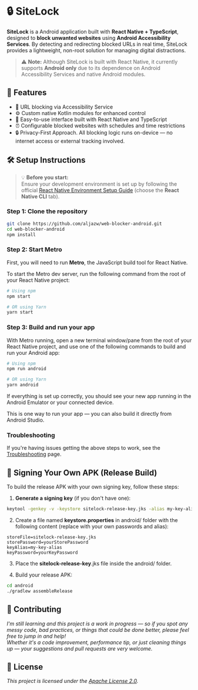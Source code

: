 # 🔒 SiteLock

**SiteLock** is a Android application built with **React Native + TypeScript**, designed to **block unwanted websites** using **Android Accessibility Services**. By detecting and redirecting blocked URLs in real time, SiteLock provides a lightweight, non-root solution for managing digital distractions.

> ⚠️ **Note:** Although SiteLock is built with React Native, it currently supports **Android only** due to its dependence on Android Accessibility Services and native Android modules.

## 🚀 Features

-   🔗 URL blocking via Accessibility Service
-   ⚙️ Custom native Kotlin modules for enhanced control
-   📱 Easy-to-use interface built with React Native and TypeScript
-   ⏰ Configurable blocked websites with schedules and time restrictions
-   🔒 Privacy-First Approach. All blocking logic runs on-device — no internet access or external tracking involved.

## 🛠️ Setup Instructions

> 💡 **Before you start:**  
> Ensure your development environment is set up by following the official [React Native Environment Setup Guide](https://reactnative.dev/docs/environment-setup) (choose the **React Native CLI** tab).

### Step 1: Clone the repository

```bash
git clone https://github.com/aljazw/web-blocker-android.git
cd web-blocker-android
npm install
```

### Step 2: Start Metro

First, you will need to run **Metro**, the JavaScript build tool for React Native.

To start the Metro dev server, run the following command from the root of your React Native project:

```sh
# Using npm
npm start

# OR using Yarn
yarn start
```

### Step 3: Build and run your app

With Metro running, open a new terminal window/pane from the root of your React Native project, and use one of the following commands to build and run your Android app:

```sh
# Using npm
npm run android

# OR using Yarn
yarn android
```

If everything is set up correctly, you should see your new app running in the Android Emulator or your connected device.

This is one way to run your app — you can also build it directly from Android Studio.

### Troubleshooting
If you're having issues getting the above steps to work, see the [Troubleshooting](https://reactnative.dev/docs/troubleshooting) page.


## 🔐 Signing Your Own APK (Release Build)

To build the release APK with your own signing key, follow these steps:

1. **Generate a signing key** (if you don't have one):

```bash
keytool -genkey -v -keystore sitelock-release-key.jks -alias my-key-alias -keyalg RSA -keysize 2048 -validity 10000
```
2. Create a file named **keystore.properties** in android/ folder with the following content (replace with your own passwords and alias):
```
storeFile=sitelock-release-key.jks
storePassword=yourStorePassword
keyAlias=my-key-alias
keyPassword=yourKeyPassword
```

3. Place the **sitelock-release-key**.jks file inside the android/ folder.

4. Build your release APK:
```bash
cd android
./gradlew assembleRelease
```

## 🤝 Contributing

_I'm still learning and this project is a work in progress — so if you spot any messy code, bad practices, or things that could be done better, please feel free to jump in and help!_  
_Whether it's a code improvement, performance tip, or just cleaning things up — your suggestions and pull requests are very welcome._

## 📄 License

_This project is licensed under the [Apache License 2.0](LICENSE)._
